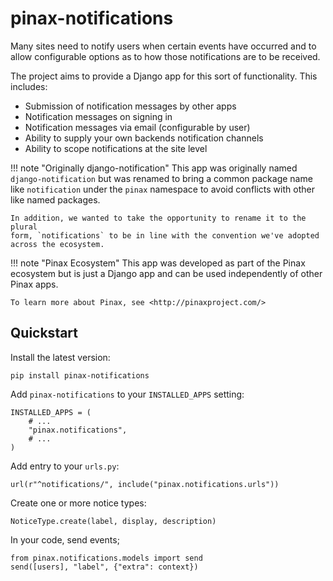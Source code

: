 # pinax-notifications

Many sites need to notify users when certain events have occurred and to allow
configurable options as to how those notifications are to be received.

The project aims to provide a Django app for this sort of functionality. This
includes:

* Submission of notification messages by other apps
* Notification messages on signing in
* Notification messages via email (configurable by user)
* Ability to supply your own backends notification channels
* Ability to scope notifications at the site level


!!! note "Originally django-notification"
    This app was originally named `django-notification` but was renamed to
    bring a common package name like `notification` under the `pinax` namespace
    to avoid conflicts with other like named packages.
    
    In addition, we wanted to take the opportunity to rename it to the plural
    form, `notifications` to be in line with the convention we've adopted
    across the ecosystem.

!!! note "Pinax Ecosystem"
    This app was developed as part of the Pinax ecosystem but is just a Django app
    and can be used independently of other Pinax apps.
    
    To learn more about Pinax, see <http://pinaxproject.com/>


## Quickstart

Install the latest version:

    pip install pinax-notifications

Add `pinax-notifications` to your `INSTALLED_APPS` setting:

    INSTALLED_APPS = (
        # ...
        "pinax.notifications",
        # ...
    )

Add entry to your `urls.py`:

    url(r"^notifications/", include("pinax.notifications.urls"))

Create one or more notice types:

    NoticeType.create(label, display, description)

In your code, send events;

    from pinax.notifications.models import send
    send([users], "label", {"extra": context})

